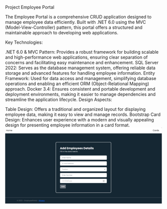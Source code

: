 Project Employee Portal

The Employee Portal is a comprehensive CRUD application designed to manage employee data efficiently. Built with .NET 6.0 using the MVC (Model-View-Controller) pattern, this portal offers a structured and maintainable approach to developing web applications.

Key Technologies:

.NET 6.0 & MVC Pattern: Provides a robust framework for building scalable and high-performance web applications, ensuring clear separation of concerns and facilitating easy maintenance and enhancement.
SQL Server 2022: Serves as the database management system, offering reliable data storage and advanced features for handling employee information.
Entity Framework: Used for data access and management, simplifying database operations and enabling an efficient ORM (Object-Relational Mapping) approach.
Docker 3.4: Ensures consistent and portable development and deployment environments, making it easier to manage dependencies and streamline the application lifecycle.
Design Aspects:

Table Design: Offers a traditional and organized layout for displaying employee data, making it easy to view and manage records.
Bootstrap Card Design: Enhances user experience with a modern and visually appealing design for presenting employee information in a card format.
![Main Screen](AddForm.png)
